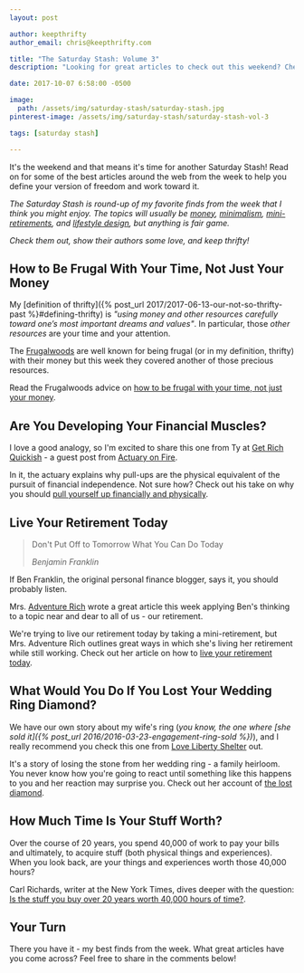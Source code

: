 ```yaml
---
layout: post

author: keepthrifty
author_email: chris@keepthrifty.com

title: "The Saturday Stash: Volume 3"
description: "Looking for great articles to check out this weekend? Check out my favorite finds from the week of October 1 - October 7, 2017"

date: 2017-10-07 6:58:00 -0500

image:
  path: /assets/img/saturday-stash/saturday-stash.jpg
pinterest-image: /assets/img/saturday-stash/saturday-stash-vol-3

tags: [saturday stash]

---
```


It's the weekend and that means it's time for another Saturday Stash! Read on for some of the best articles around the web from the week to help you define your version of freedom and work toward it.

_The Saturday Stash is round-up of my favorite finds from the week that I think you might enjoy. The topics will usually be [money](/archive/#money), [minimalism](/archive/#minimalism), [mini-retirements](/archive/#mini-retirement), and [lifestyle design](/archive/#dreams-&-values), but anything is fair game._

_Check them out, show their authors some love, and keep thrifty!_

## How to Be Frugal With Your Time, Not Just Your Money

My [definition of thrifty]({% post_url 2017/2017-06-13-our-not-so-thrifty-past %}#defining-thrifty) is _"using money and other resources carefully toward one’s most important dreams and values"_. In particular, those _other resources_ are your time and your attention.

The [Frugalwoods](http://www.frugalwoods.com) are well known for being frugal (or in my definition, thrifty) with their money but this week they covered another of those precious resources.

Read the Frugalwoods advice on [how to be frugal with your time, not just your money](http://www.frugalwoods.com/2017/09/29/how-to-be-frugal-with-your-time-not-just-your-money).

## Are You Developing Your Financial Muscles?

I love a good analogy, so I'm excited to share this one from Ty at [Get Rich Quickish](http://www.getrichquickish.com) - a guest post from [Actuary on Fire](https://www.actuaryonfire.com).

In it, the actuary explains why pull-ups are the physical equivalent of the pursuit of financial independence. Not sure how? Check out his take on why you should [pull yourself up financially and physically](https://www.getrichquickish.net/2017/10/pull-yourself-up.html).

## Live Your Retirement Today

> Don't Put Off to Tomorrow What You Can Do Today
>
> <cite>Benjamin Franklin</cite>

If Ben Franklin, the original personal finance blogger, says it, you should probably listen.

Mrs. [Adventure Rich](https://www.adventurerich.com) wrote a great article this week applying Ben's thinking to a topic near and dear to all of us - our retirement.

We're trying to live our retirement today by taking a mini-retirement, but Mrs. Adventure Rich outlines great ways in which she's living her retirement while still working. Check out her article on how to [live your retirement today](https://www.adventurerich.com/live-retirement-today/).

## What Would You Do If You Lost Your Wedding Ring Diamond?

We have our own story about my wife's ring (_you know, the one where [she sold it]({% post_url 2016/2016-03-23-engagement-ring-sold %})_), and I really recommend you check this one from [Love Liberty Shelter](http://www.lovelibertyshelter.com) out.

It's a story of losing the stone from her wedding ring - a family heirloom. You never know how you're going to react until something like this happens to you and her reaction may surprise you. Check out her account of [the lost diamond](http://www.lovelibertyshelter.com/the-missing-diamond/).

## How Much Time Is Your Stuff Worth?

Over the course of 20 years, you spend 40,000 of work to pay your bills and ultimately, to acquire stuff (both physical things and experiences). When you look back, are your things and experiences worth those 40,000 hours?

Carl Richards, writer at the New York Times, dives deeper with the question: [Is the stuff you buy over 20 years worth 40,000 hours of time?](https://mobile.nytimes.com/2017/08/21/your-money/is-the-stuff-you-buy-over-20-years-worth-40000-hours-of-time.html).

## Your Turn

There you have it - my best finds from the week. What great articles have you come across? Feel free to share in the comments below!
